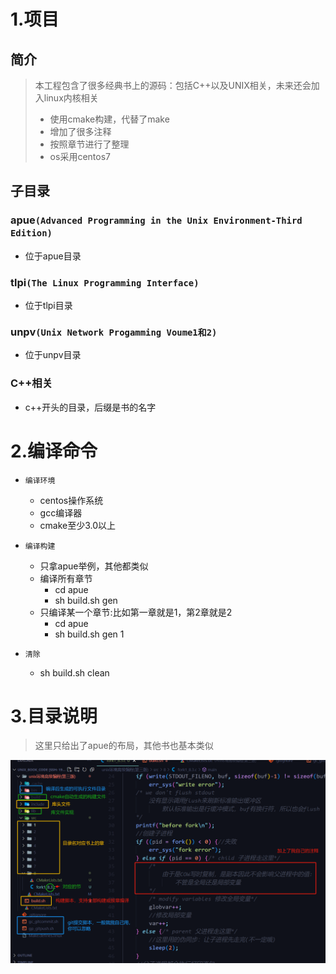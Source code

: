 # 1.项目

## 简介

> 本工程包含了很多经典书上的源码：包括C++以及UNIX相关，未来还会加入linux内核相关
>
> * 使用cmake构建，代替了make
> * 增加了很多注释
> * 按照章节进行了整理
> * os采用centos7

## 子目录

### apue`(Advanced Programming in the Unix Environment-Third Edition)`

  * 位于apue目录
### tlpi`(The Linux Programming Interface)`
  * 位于tlpi目录

### unpv`(Unix Network Progamming Voume1和2)`
  * 位于unpv目录 
### C++相关
  * c++开头的目录，后缀是书的名字 

# 2.编译命令
* `编译环境`
  * centos操作系统
  * gcc编译器
  * cmake至少3.0以上
* `编译构建`
  * 只拿apue举例，其他都类似
  * 编译所有章节
    * cd apue
    * sh build.sh gen
  * 只编译某一个章节:比如第一章就是1，第2章就是2
    * cd apue
    * sh build.sh gen 1  

* `清除`
  * sh build.sh clean

# 3.目录说明

> 这里只给出了apue的布局，其他书也基本类似

<img src="目录说明.png" style="zoom:100%;" />